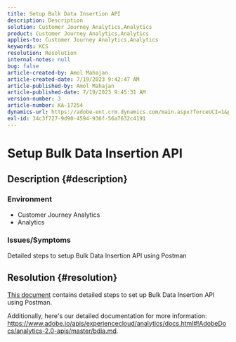 ```yaml
---
title: Setup Bulk Data Insertion API
description: Description
solution: Customer Journey Analytics,Analytics
product: Customer Journey Analytics,Analytics
applies-to: Customer Journey Analytics,Analytics
keywords: KCS
resolution: Resolution
internal-notes: null
bug: false
article-created-by: Amol Mahajan
article-created-date: 7/19/2023 9:42:47 AM
article-published-by: Amol Mahajan
article-published-date: 7/19/2023 9:45:31 AM
version-number: 3
article-number: KA-17254
dynamics-url: https://adobe-ent.crm.dynamics.com/main.aspx?forceUCI=1&pagetype=entityrecord&etn=knowledgearticle&id=5ef9b49b-1826-ee11-9966-6045bd006b4b
exl-id: 34c3f727-9d90-4594-936f-56a7632c4191
---
```

# Setup Bulk Data Insertion API

## Description {#description}


### <b>Environment</b>

- Customer Journey Analytics
- Analytics




### <b>Issues/Symptoms</b>

Detailed steps to setup Bulk Data Insertion API using Postman


## Resolution {#resolution}


[This document](https://spark.adobe.com/page/0jhQHMs74AtYz/) contains detailed steps to set up Bulk Data Insertion API using Postman.

Additionally, here's our detailed documentation for more information: https://www.adobe.io/apis/experiencecloud/analytics/docs.html#!AdobeDocs/analytics-2.0-apis/master/bdia.md.
